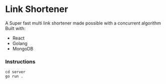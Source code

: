 # Link Shortener
A Super fast multi link shortener made possible with a concurrent algorithm
Built with:
- React
- Golang
- MongoDB

### Instructions
```
cd server
go run .
```
